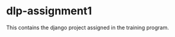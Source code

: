 dlp-assignment1
===============

This contains the django project assigned in the training program.
